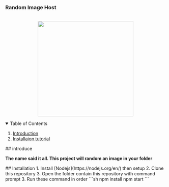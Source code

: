 <br />
<h3> Random Image Host </h3>
  <p align="center">
    <br>
<img align="center" src="https://cdn.discordapp.com/attachments/870930330830405632/870930447033577562/9c1d48de1f0850ef574eb1bcd6ffe3eaad459c46_s2_n2.jpg" width="300px" >
    <br>
  </p>
<details open="open">
    <summary>Table of Contents</summary>
    <ol>
        <li><a href="#introduce">Introduction</a></li>
        <li><a href="#Installation">Installaion tutorial</a></li>
    </ol>
  </details>
## introduce
  <p><strong>The name said it all. This project will random an image in your folder</strong></p>
## Installation
    1. Install [Nodejs](https://nodejs.org/en/) then setup
    2. Clone this repository
    3. Open the folder contain this repository with command prompt
    3. Run these command in order
    ```sh
    npm install
    npm start
    ```
